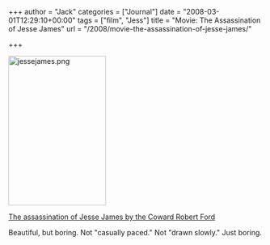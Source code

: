 +++
author = "Jack"
categories = ["Journal"]
date = "2008-03-01T12:29:10+00:00"
tags = ["film", "Jess"]
title = "Movie: The Assassination of Jesse James"
url = "/2008/movie-the-assassination-of-jesse-james/"

+++

<img src="/files/jessejames.png" alt="jessejames.png" border="0" width="193" height="296" />

[The assassination of Jesse James by the Coward Robert Ford][1]

Beautiful, but boring. Not "casually paced." Not "drawn slowly." Just boring.

 [1]: http://www.rottentomatoes.com/m/10005911-assassination_of_jesse_james_by_the_coward_robert_ford/